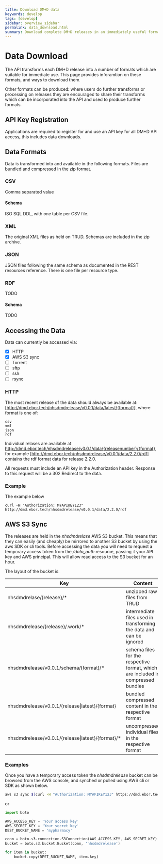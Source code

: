 ```yaml
---
title: Download DM+D data
keywords: develop
tags: [develop]
sidebar: overview_sidebar
permalink: data_download.html
summary: Download complete DM+D releases in an immediately useful format via the API
---
```


# Data Download #

The API transforms each DM+D release into a number of formats which are suitable for immediate use. This page provides inforamtion on these formats, and ways to download them.

Other formats can be produced: where users do further transforms or processing on releases they are encouraged to share their transforms which can be incorporated into the API and used to produce further formats.

## API Key Registration ##

Applications are required to register for and use an API key for all DM+D API access, this includes data downloads. 

## Data Formats ##
Data is transformed into and available in the following formats. Files are bundled and compressed in the zip format. 

### CSV ###
Comma separated value

#### Schema ####
ISO SQL DDL, with one table per CSV file. 

### XML ###
The original XML files as held on TRUD. Schemas are included in the zip archive.

### JSON ###
JSON files following the same schema as documented in the REST resources reference. There is one file per resource type.

### RDF ###
TODO
#### Schema ####
TODO

## Accessing the Data ##
Data can currently be accessed via:

- [x] HTTP 
- [x] AWS S3 sync 
- [ ] Torrent 
- [ ] sftp 
- [ ] ssh 
- [ ] rsync 

### HTTP ###
The most recent release of the data should always be available at: [http://dmd.ebor.tech/nhsdmdrelease/v0.0.1/data/latest/{format}], where format is one of:

```
csv
xml
json
rdf
```

Individual relases are available at http://dmd.ebor.tech/nhsdmdrelease/v0.0.1/data/{releasenumber}/{format}, for example [http://dmd.ebor.tech/nhsdmdrelease/v0.0.1/data/2.2.0/rdf] contains the rdf format data for release 2.2.0.

All requests must include an API key in the Authorization header. Response to this request will be a 302 Redirect to the data. 

### Example ###
The example below 

```
curl -H "Authorization: MYAPIKEY123" http://dmd.ebor.tech/nhsdmdrelease/v0.0.1/data/2.2.0/rdf
```

## AWS S3 Sync ##
The releases are held in the *nhsdmdrelase* AWS S3 bucket. This means that they can easily (and cheaply) be mirrored to another S3 bucket by using the aws SDK or cli tools. Before accessing the data you will need to request a temporary access token from the _/data_auth_ resource, passing it your API key and AWS principal. This will allow read access to the S3 bucket for an hour.

The layout of the bucket is: 


| Key                                                       | Content                                             |
|-----------------------------------------------------------|-----------------------------------------------------|
| nhsdmdrelase/{release}/*                                  | unzipped raw files from TRUD                        |
| nhsdmdrelease/{release}/.work/*                           | intermediate files used in transforming the data and can be ignored |
| nhsdmdrelease/v0.0.1/schema/{format}/*                    | schema files for the respective format, which are included in compressed bundles|
| nhsdmdrelease/v0.0.1/{release&#124;latest}/{format}       | bundled compressed content in the respective format |
| nhsdmdrelease/v0.0.1/{release&#124;latest}/{format}/*     | uncompressed individual files in the respective format |

### Examples ###
Once you have a temporary access token the _nhsdmdrelease_ bucket can be browsed from the AWS console, and synched or pulled using AWS cli or SDK as shown below.

```bash
aws s3 sync $(curl -H "Authorization: MYAPIKEY123" https://dmd.ebor.tech/nhsdmdrelease/v0.0.1/data_auth/raw) s3://nhsdmdrelease/v0.0.1/latest/csv s3://mypharmacy/dmd
```

or 

```python
import boto

AWS_ACCESS_KEY = 'Your access key'
AWS_SECRET_KEY = 'Your secret key'
DEST_BUCKET_NAME = 'mypharmacy'

conn = boto.s3.connection.S3Connection(AWS_ACCESS_KEY, AWS_SECRET_KEY)
bucket = boto.s3.bucket.Bucket(conn, 'nhsdmdrelease')

for item in bucket:
    bucket.copy(DEST_BUCKET_NAME, item.key)
```


